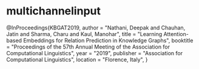 # multichannelinput


 @InProceedings{KBGAT2019,
    author = "Nathani, Deepak and Chauhan, Jatin and Sharma, Charu and Kaul, Manohar",
    title = "Learning Attention-based Embeddings for Relation Prediction in Knowledge Graphs",
    booktitle = "Proceedings of the 57th Annual Meeting of the Association for Computational Linguistics",
    year = "2019",
    publisher = "Association for Computational Linguistics",
    location = "Florence, Italy",
    }
